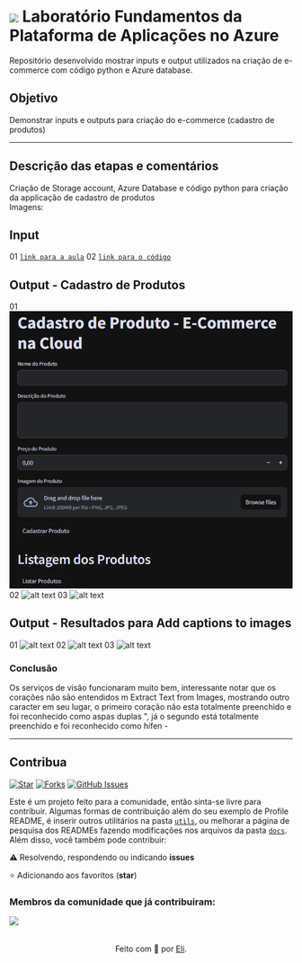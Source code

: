<h1>
    <a href="https://www.dio.me/">
     <img align="center" width="40px" src="https://hermes.digitalinnovation.one/assets/diome/logo-minimized.png"></a>
    <span> Laboratório Fundamentos da Plataforma de Aplicações no Azure </span>
</h1>

Repositório desenvolvido mostrar inputs e output utilizados na criação de e-commerce com código python e Azure database.

## Objetivo
Demonstrar inputs e outputs para criação do e-commerce (cadastro de produtos)

---
## Descrição das etapas e comentários
Criação de Storage account, Azure Database e código python para criação da applicação de cadastro de produtos <br>
Imagens:

## Input
01 [`link para a aula`](https://web.dio.me/lab/armazenando-dados-de-um-e-commerce-na-cloud/learning/d13fd745-0321-452d-8236-0c3c65948b98?back=/track/microsoft-azure-cloud-native)
02 [`link para o código`](https://github.com/digitalinnovationone/Microsoft_Application_Platform/tree/main/Labs/Lab01)

## Output - Cadastro de Produtos
01 ![Cadastro de Produtos](https://github.com/CrisMach/Plataforma-de-Aplicacoes-Azure/blob/main/output/Cadastro.png?raw=true)
02 ![alt text](https://github.com/CrisMach/labaivision/blob/main/output/2-ex-pessoas.png?raw=true)
03 ![alt text](https://github.com/CrisMach/labaivision/blob/main/output/3-ex-postitamao.png?raw=true)

## Output - Resultados para Add captions to images
01 ![alt text](https://github.com/CrisMach/labaivision/blob/main/output/1-cap-postit.png?raw=true)
02 ![alt text](https://github.com/CrisMach/labaivision/blob/main/output/2-cap-pessoas.png?raw=true)
03 ![alt text](https://github.com/CrisMach/labaivision/blob/main/output/3-cap-postitamao.png?raw=true)

### Conclusão
Os serviços de visão funcionaram muito bem, interessante notar que os corações não são entendidos m Extract Text from Images, mostrando outro caracter em seu lugar, o primeiro coração não esta totalmente preenchido e foi reconhecido como aspas duplas ", já o segundo está totalmente preenchido e foi reconhecido como hífen -

---

## Contribua
[![Star](https://img.shields.io/github/stars/digitalinnovationone/dio-lab-open-source?style=social)](https://github.com/digitalinnovationone/dio-lab-open-source/stargazers)
[![Forks](https://img.shields.io/github/forks/digitalinnovationone/dio-lab-open-source?style=social)](https://github.com/digitalinnovationone/dio-lab-open-source/forks)
[![GitHub Issues](https://img.shields.io/github/issues/digitalinnovationone/dio-lab-open-source?style=social)](https://github.com/digitalinnovationone/dio-lab-open-source/issues/)

 Este é um projeto feito para a comunidade, então sinta-se livre para contribuir. Algumas formas de contribuição além do seu exemplo de Profile README, é inserir outros utilitários na pasta [`utils`](https://github.com/digitalinnovationone/dio-lab-open-source/tree/main/utils), ou melhorar a página de pesquisa dos READMEs fazendo modificações nos arquivos da pasta [`docs`](https://github.com/digitalinnovationone/dio-lab-open-source/tree/main/docs).
<br>
 Além disso, você também pode contribuir:
 
⚠️ Resolvendo, respondendo ou indicando **issues**

⭐ Adicionando aos favoritos (**star**) 

### Membros da comunidade que já contribuiram:
<a href="https://github.com/digitalinnovationone/dio-lab-open-source/graphs/contributors">
  <img src="https://contrib.rocks/image?repo=digitalinnovationone/dio-lab-open-source"/>
</a>

##
<div align="center">Feito com 💙 por <a href="https://github.com/elidianaandrade">Eli</a>.</div>
